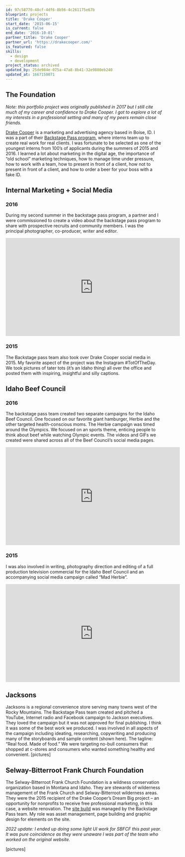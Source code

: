 ```yaml
---
id: 97c58770-48cf-4df6-8b56-4c261175e67b
blueprint: projects
title: 'Drake Cooper'
start_date: '2015-06-15'
is_current: false
end_date: '2016-10-01'
partner_title: 'Drake Cooper'
partner_url: 'https://drakecooper.com/'
is_featured: false
skills:
  - design
  - development
project_status: archived
updated_by: 25de984e-075a-47a8-8b41-32e9880eb240
updated_at: 1667150071
---
```

## The Foundation
_Note: this portfolio project was originally published in 2017 but I still cite much of my career and confidence to Drake Cooper. I got to explore a lot of my interests in a professional setting and many of my peers remain close friends._

[Drake Cooper](https://drakecooper.com/) is a marketing and advertising agency based in Boise, ID. I was a part of their [Backstage Pass program](http://bsp.drakecooper.com/), where interns team up to create real work for real clients. I was fortunate to be selected as one of the youngest interns from 100’s of applicants during the summers of 2015 and 2016. I learned a lot about marketing in the digital age, the importance of “old school” marketing techniques, how to manage time under pressure, how to work with a team, how to present in front of a client, how not to present in front of a client, and how to order a beer for your boss with a fake ID.

## Internal Marketing + Social Media
### 2016
During my second summer in the backstage pass program, a partner and I were commissioned to create a video about the backstage pass program to share with prospective recruits and community members. I was the principal photographer, co-producer, writer and editor.
<iframe width="560" height="315" src="https://www.youtube.com/embed/a0F-JaK2fZ0" title="YouTube video player" frameborder="0" allow="accelerometer; autoplay; clipboard-write; encrypted-media; gyroscope; picture-in-picture" allowfullscreen></iframe>

### 2015
The Backstage pass team also took over Drake Cooper social media in 2015. My favorite aspect of the project was the Instagram #TotOfTheDay.  We took pictures of tater tots (it’s an Idaho thing) all over the office and posted them with inspiring, insightful and silly captions.

## Idaho Beef Council
### 2016
The backstage pass team created two separate campaigns for the Idaho Beef Council. One focused on our favorite giant hamburger, Herbie and the other targeted health-conscious moms. The Herbie campaign was timed around the Olympics. We focused on an sports theme, enticing  people to think  about beef while watching Olympic events. The videos and GIFs we created were shared across all of the Beef Council’s social media pages.
<iframe width="560" height="315" src="https://www.youtube.com/embed/SIyXiS9xRFs" title="YouTube video player" frameborder="0" allow="accelerometer; autoplay; clipboard-write; encrypted-media; gyroscope; picture-in-picture" allowfullscreen></iframe>

### 2015
I was also involved in writing, photography direction and editing of a full production television commercial for the Idaho Beef Council and an accompanying social media campaign called “Mad Herbie”.
<iframe width="560" height="315" src="https://www.youtube.com/embed/km8721rE4Gs" title="YouTube video player" frameborder="0" allow="accelerometer; autoplay; clipboard-write; encrypted-media; gyroscope; picture-in-picture" allowfullscreen></iframe>

## Jacksons
Jacksons is a regional convenience store serving many towns west of the Rocky Mountains. The Backstage Pass team created and pitched a YouTube, Internet radio and Facebook campaign to Jackson executives. They loved the campaign but it was not approved for final publishing.  I think it was some of the best work we produced. I was involved in all aspects of the campaign including ideating, researching, copywriting and producing many of the storyboards and sample content (shown here). The tagline:  “Real food. Made of food.” We were targeting no-bull consumers that shopped at c-stores and consumers who wanted something healthy and convenient.
\[pictures\]

## Selway-Bitterroot Frank Church Foundation
The Selway-Bitterroot Frank Church Foundation is a wildness conservation organization based in Montana and Idaho. They are stewards of wilderness management of the Frank Church and Selway-Bitterroot wilderness areas. They were the 2015 recipient of the Drake Cooper’s Dream Big project –  an opportunity for nonprofits to receive free professional marketing, in this case, a website renovation. The [site build](http://www.selwaybitterroot.org/) was managed by the Backstage Pass team. My role was asset management, page building and graphic design for elements on the site.

_2022 update: I ended up doing some light UI work for SBFCF this past year. It was pure coincidence as they were unaware I was part of the team who worked on the original website._

\[pictures\]